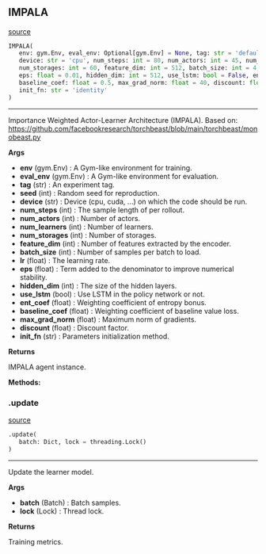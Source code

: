 #


## IMPALA
[source](https://github.com/RLE-Foundation/rllte/blob/main/rllte/agent/impala.py/#L114)
```python 
IMPALA(
   env: gym.Env, eval_env: Optional[gym.Env] = None, tag: str = 'default', seed: int = 1,
   device: str = 'cpu', num_steps: int = 80, num_actors: int = 45, num_learners: int = 4,
   num_storages: int = 60, feature_dim: int = 512, batch_size: int = 4, lr: float = 0.0004,
   eps: float = 0.01, hidden_dim: int = 512, use_lstm: bool = False, ent_coef: float = 0.01,
   baseline_coef: float = 0.5, max_grad_norm: float = 40, discount: float = 0.99,
   init_fn: str = 'identity'
)
```


---
Importance Weighted Actor-Learner Architecture (IMPALA).
Based on: https://github.com/facebookresearch/torchbeast/blob/main/torchbeast/monobeast.py


**Args**

* **env** (gym.Env) : A Gym-like environment for training.
* **eval_env** (gym.Env) : A Gym-like environment for evaluation.
* **tag** (str) : An experiment tag.
* **seed** (int) : Random seed for reproduction.
* **device** (str) : Device (cpu, cuda, ...) on which the code should be run.
* **num_steps** (int) : The sample length of per rollout.
* **num_actors** (int) : Number of actors.
* **num_learners** (int) : Number of learners.
* **num_storages** (int) : Number of storages.
* **feature_dim** (int) : Number of features extracted by the encoder.
* **batch_size** (int) : Number of samples per batch to load.
* **lr** (float) : The learning rate.
* **eps** (float) : Term added to the denominator to improve numerical stability.
* **hidden_dim** (int) : The size of the hidden layers.
* **use_lstm** (bool) : Use LSTM in the policy network or not.
* **ent_coef** (float) : Weighting coefficient of entropy bonus.
* **baseline_coef** (float) : Weighting coefficient of baseline value loss.
* **max_grad_norm** (float) : Maximum norm of gradients.
* **discount** (float) : Discount factor.
* **init_fn** (str) : Parameters initialization method.



**Returns**

IMPALA agent instance.


**Methods:**


### .update
[source](https://github.com/RLE-Foundation/rllte/blob/main/rllte/agent/impala.py/#L231)
```python
.update(
   batch: Dict, lock = threading.Lock()
)
```

---
Update the learner model.


**Args**

* **batch** (Batch) : Batch samples.
* **lock** (Lock) : Thread lock.


**Returns**

Training metrics.
